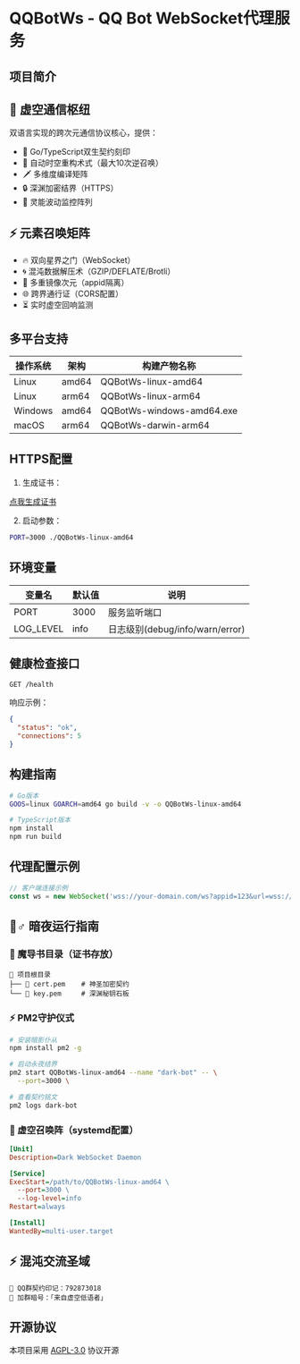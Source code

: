 # QQBotWs - QQ Bot WebSocket代理服务

## 项目简介
## 🌌 虚空通信枢纽
双语言实现的跨次元通信协议核心，提供：
- 🧬 Go/TypeScript双生契约刻印
- 🔁 自动时空重构术式（最大10次逆召唤）
- 🗡️ 多维度编译矩阵
- 🔒 深渊加密结界（HTTPS）
- 📡 灵能波动监控阵列

## ⚡ 元素召唤矩阵
- 🔥 双向星界之门（WebSocket）
- 🌀 混沌数据解压术（GZIP/DEFLATE/Brotli） 
- 🧿 多重镜像次元（appid隔离）
- 🌐 跨界通行证（CORS配置）
- ⏳ 实时虚空回响监测

## 多平台支持
| 操作系统    | 架构    | 构建产物名称           |
|------------|---------|-----------------------|
| Linux      | amd64   | QQBotWs-linux-amd64   |
| Linux      | arm64   | QQBotWs-linux-arm64   |
| Windows    | amd64   | QQBotWs-windows-amd64.exe |
| macOS      | arm64   | QQBotWs-darwin-arm64  |

## HTTPS配置
1. 生成证书：

[点我生成证书](https://bdfy.azurewebsites.net/?%E6%80%8E%E4%B9%88%E7%94%9F%E6%88%90ssl%E8%AF%81%E4%B9%A6)

2. 启动参数：
```bash
PORT=3000 ./QQBotWs-linux-amd64
```

## 环境变量
| 变量名      | 默认值   | 说明                  |
|------------|---------|----------------------|
| PORT       | 3000    | 服务监听端口          |
| LOG_LEVEL  | info    | 日志级别(debug/info/warn/error) |

## 健康检查接口
```http
GET /health
```
响应示例：
```json
{
  "status": "ok",
  "connections": 5
}
```

## 构建指南
```bash
# Go版本
GOOS=linux GOARCH=amd64 go build -v -o QQBotWs-linux-amd64

# TypeScript版本
npm install
npm run build
```

## 代理配置示例
```javascript
// 客户端连接示例
const ws = new WebSocket('wss://your-domain.com/ws?appid=123&url=wss://qq-bot-service.com')
```

## 🧙♂️ 暗夜运行指南

### 🔮 魔导书目录（证书存放）
```
📂 项目根目录
├── 📜 cert.pem    # 神圣加密契约
└── 📜 key.pem     # 深渊秘钥石板
```

### ⚡ PM2守护仪式
```bash
# 安装暗影仆从
npm install pm2 -g

# 启动永夜结界
pm2 start QQBotWs-linux-amd64 --name "dark-bot" -- \
  --port=3000 \

# 查看契约铭文
pm2 logs dark-bot
```

### 🌌 虚空召唤阵（systemd配置）
```ini
[Unit]
Description=Dark WebSocket Daemon

[Service]
ExecStart=/path/to/QQBotWs-linux-amd64 \
  --port=3000 \
  --log-level=info
Restart=always

[Install]
WantedBy=multi-user.target
```

## ⚡ 混沌交流圣域
```
💬 QQ群契约印记：792873018
📡 加群暗号：「来自虚空低语者」
```

## 开源协议
本项目采用 [AGPL-3.0](LICENSE) 协议开源